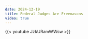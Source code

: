 ```yaml
---
date: 2024-12-19
title: Federal Judges Are Freemasons
video: true
---
```



{{< youtube JzkURamWWsw >}}
